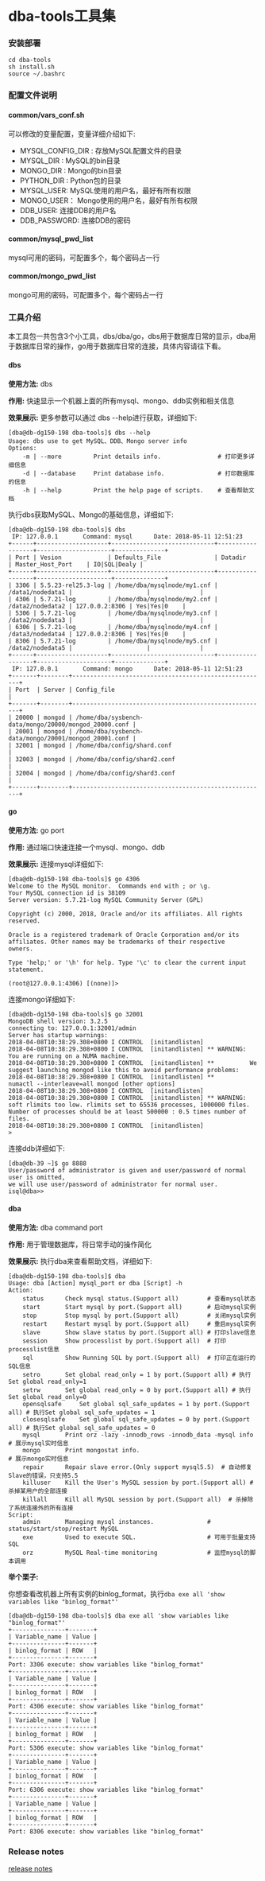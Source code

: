 # dba-tools工具集
### 安装部署
```shell
cd dba-tools
sh install.sh
source ~/.bashrc
```
### 配置文件说明

#### common/vars_conf.sh

可以修改的变量配置，变量详细介绍如下: 

- MYSQL_CONFIG_DIR : 存放MySQL配置文件的目录
- MYSQL_DIR : MySQL的bin目录
- MONGO_DIR : Mongo的bin目录
- PYTHON_DIR : Python包的目录
- MYSQL_USER: MySQL使用的用户名，最好有所有权限
- MONGO_USER： Mongo使用的用户名，最好有所有权限
- DDB_USER: 连接DDB的用户名
- DDB_PASSWORD: 连接DDB的密码


#### common/mysql_pwd_list

mysql可用的密码，可配置多个，每个密码占一行

#### common/mongo_pwd_list

mongo可用的密码，可配置多个，每个密码占一行

### 工具介绍

​	本工具包一共包含3个小工具，dbs/dba/go，dbs用于数据库日常的显示，dba用于数据库日常的操作，go用于数据库日常的连接，具体内容请往下看。

#### dbs

**使用方法:** dbs

**作用:** 快速显示一个机器上面的所有mysql、mongo、ddb实例和相关信息

**效果展示:** 更多参数可以通过 dbs --help进行获取，详细如下: 

```mysql
[dba@db-dg150-198 dba-tools]$ dbs --help
Usage: dbs use to get MySQL、DDB、Mongo server info
Options:
    -m | --more         Print details info.				   # 打印更多详细信息
    -d | --database     Print database info.			   # 打印数据库的信息
    -h | --help         Print the help page of scripts.    # 查看帮助文档
```

执行dbs获取MySQL、Mongo的基础信息，详细如下: 

```mysql
[dba@db-dg150-198 dba-tools]$ dbs
 IP: 127.0.0.1       Command: mysql      Date: 2018-05-11 12:51:23
+------+--------------------+-----------------------------+------------------+---------------------+--------------+
| Port | Vesion             | Defaults_File               | Datadir          | Master_Host_Port    | IO|SQL|Dealy |
+------+--------------------+-----------------------------+------------------+---------------------+--------------+
| 3306 | 5.5.23-rel25.3-log | /home/dba/mysqlnode/my1.cnf | /data1/nodedata1 |                     |              |
| 4306 | 5.7.21-log         | /home/dba/mysqlnode/my2.cnf | /data2/nodedata2 | 127.0.0.2:8306 | Yes|Yes|0    |
| 5306 | 5.7.21-log         | /home/dba/mysqlnode/my3.cnf | /data2/nodedata3 |                     |              |
| 6306 | 5.7.21-log         | /home/dba/mysqlnode/my4.cnf | /data3/nodedata4 | 127.0.0.2:8306 | Yes|Yes|0    |
| 8306 | 5.7.21-log         | /home/dba/mysqlnode/my5.cnf | /data2/nodedata5 |                     |              |
+------+--------------------+-----------------------------+------------------+---------------------+--------------+
 IP: 127.0.0.1       Command: mongo      Date: 2018-05-11 12:51:23
+-------+--------+-------------------------------------------------------+
| Port  | Server | Config_file                                           |
+-------+--------+-------------------------------------------------------+
| 20000 | mongod | /home/dba/sysbench-data/mongo/20000/mongod_20000.conf |
| 20001 | mongod | /home/dba/sysbench-data/mongo/20001/mongod_20001.conf |
| 32001 | mongod | /home/dba/config/shard.conf                           |
| 32003 | mongod | /home/dba/config/shard2.conf                          |
| 32004 | mongod | /home/dba/config/shard3.conf                          |
+-------+--------+-------------------------------------------------------+
```

#### go

**使用方法:** go port

**作用:** 通过端口快速连接一个mysql、mongo、ddb

**效果展示:** 连接mysql详细如下: 

```mysql
[dba@db-dg150-198 dba-tools]$ go 4306
Welcome to the MySQL monitor.  Commands end with ; or \g.
Your MySQL connection id is 38109
Server version: 5.7.21-log MySQL Community Server (GPL)

Copyright (c) 2000, 2018, Oracle and/or its affiliates. All rights reserved.

Oracle is a registered trademark of Oracle Corporation and/or its
affiliates. Other names may be trademarks of their respective
owners.

Type 'help;' or '\h' for help. Type '\c' to clear the current input statement.

(root@127.0.0.1:4306) [(none)]>
```

连接mongo详细如下: 

```mysql
[dba@db-dg150-198 dba-tools]$ go 32001
MongoDB shell version: 3.2.5
connecting to: 127.0.0.1:32001/admin
Server has startup warnings:
2018-04-08T10:38:29.308+0800 I CONTROL  [initandlisten]
2018-04-08T10:38:29.308+0800 I CONTROL  [initandlisten] ** WARNING: You are running on a NUMA machine.
2018-04-08T10:38:29.308+0800 I CONTROL  [initandlisten] **          We suggest launching mongod like this to avoid performance problems:
2018-04-08T10:38:29.308+0800 I CONTROL  [initandlisten] **              numactl --interleave=all mongod [other options]
2018-04-08T10:38:29.308+0800 I CONTROL  [initandlisten]
2018-04-08T10:38:29.308+0800 I CONTROL  [initandlisten] ** WARNING: soft rlimits too low. rlimits set to 65536 processes, 1000000 files. Number of processes should be at least 500000 : 0.5 times number of files.
2018-04-08T10:38:29.308+0800 I CONTROL  [initandlisten]
>
```

连接ddb详细如下: 

```mysql
[dba@db-39 ~]$ go 8888
User/password of administrator is given and user/password of normal user is omitted,
we will use user/password of administrator for normal user.
isql@dba>>
```

#### dba

**使用方法:** dba command port

**作用:** 用于管理数据库，将日常手动的操作简化

**效果展示:** 执行dba来查看帮助文档，详细如下: 

```mysql
[dba@db-dg150-198 dba-tools]$ dba
Usage: dba [Action] mysql_port or dba [Script] -h
Action:
    status		Check mysql status.(Support all)		# 查看mysql状态
    start		Start mysql by port.(Support all)		# 启动mysql实例
    stop		Stop mysql by port.(Support all)		# 关闭mysql实例
    restart		Restart mysql by port.(Support all)		# 重启mysql实例
    slave		Show slave status by port.(Support all) # 打印slave信息
    session		Show processlist by port.(Support all)  # 打印processlist信息
    sql			Show Running SQL by port.(Support all)  # 打印正在运行的SQL信息
    setro		Set global read_only = 1 by port.(Support all) # 执行Set global read_only=1
    setrw		Set global read_only = 0 by port.(Support all) # 执行Set global read_only=0
    opensqlsafe		Set global sql_safe_updates = 1 by port.(Support all) # 执行Set global sql_safe_updates = 1
    closesqlsafe	Set global sql_safe_updates = 0 by port.(Support all) # 执行Set global sql_safe_updates = 0
    mysql		Print orz -lazy -innodb_rows -innodb_data -mysql info  # 展示mysql实时信息
    mongo		Print mongostat info.								   # 展示mongo实时信息
    repair		Repair slave error.(Only support mysql5.5)	# 自动修复Slave的错误，只支持5.5
    killuser	Kill the User's MySQL session by port.(Support all) # 杀掉某用户的全部连接
    killall		Kill all MySQL session by port.(Support all)  # 杀掉除了系统连接外的所有连接
Script:
    admin		Managing mysql instances.				# status/start/stop/restart MySQL
    exe			Used to execute SQL.					# 可用于批量支持SQL
    orz			MySQL Real-time monitoring				# 监控mysql的脚本调用
```

**举个栗子:** 

你想查看改机器上所有实例的binlog_format，执行`dba exe all 'show variables like "binlog_format"'`

```mysql
[dba@db-dg150-198 dba-tools]$ dba exe all 'show variables like "binlog_format"'
+---------------+-------+
| Variable_name | Value |
+---------------+-------+
| binlog_format | ROW   |
+---------------+-------+
Port: 3306 execute: show variables like "binlog_format"
+---------------+-------+
| Variable_name | Value |
+---------------+-------+
| binlog_format | ROW   |
+---------------+-------+
Port: 4306 execute: show variables like "binlog_format"
+---------------+-------+
| Variable_name | Value |
+---------------+-------+
| binlog_format | ROW   |
+---------------+-------+
Port: 5306 execute: show variables like "binlog_format"
+---------------+-------+
| Variable_name | Value |
+---------------+-------+
| binlog_format | ROW   |
+---------------+-------+
Port: 6306 execute: show variables like "binlog_format"
+---------------+-------+
| Variable_name | Value |
+---------------+-------+
| binlog_format | ROW   |
+---------------+-------+
Port: 8306 execute: show variables like "binlog_format"
```

### Release notes

[release notes](./doc/RELEASE_NOTES.md)
